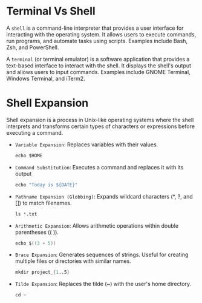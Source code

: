# Terminal Vs Shell

A `shell` is a command-line interpreter that provides a user interface for interacting with the operating system. It allows users to execute commands, run programs, and automate tasks using scripts. Examples include Bash, Zsh, and PowerShell.

A `terminal` (or terminal emulator) is a software application that provides a text-based interface to interact with the shell. It displays the shell's output and allows users to input commands. Examples include GNOME Terminal, Windows Terminal, and iTerm2.


# Shell Expansion

Shell expansion is a process in Unix-like operating systems where the shell interprets and transforms certain types of characters or expressions before executing a command.

- `Variable Expansion`: Replaces variables with their values.
  ```s
  echo $HOME
  ```
- `Command Substitution`: Executes a command and replaces it with its output
  ```s
  echo "Today is ${DATE}"
  ```
- `Pathname Expansion (Globbing)`: Expands wildcard characters (*, ?, and []) to match filenames.
  ```s
  ls *.txt
  ```
- `Arithmetic Expansion`: Allows arithmetic operations within double parentheses (( )).
  ```s
  echo $((3 + 5))
  ```
- `Brace Expansion`: Generates sequences of strings. Useful for creating multiple files or directories with similar names.
  ```s
  mkdir project_{1..5}
  ```
- `Tilde Expansion`: Replaces the tilde (~) with the user's home directory.
  ```s
  cd ~
  ```